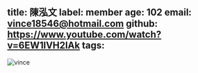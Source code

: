 title: 陳泓文
label: member
age: 102
email: vince18546@hotmail.com
github: https://www.youtube.com/watch?v=6EW1lVH2lAk
tags:
---
![vince](vince.jpg)
